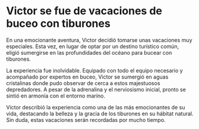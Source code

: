 # Victor se fue de vacaciones de buceo con tiburones

En una emocionante aventura, Victor decidió tomarse unas vacaciones muy especiales. Esta vez, en lugar de optar por un destino turístico común, eligió sumergirse en las profundidades del océano para bucear con tiburones.

La experiencia fue inolvidable. Equipado con todo el equipo necesario y acompañado por expertos en buceo, Victor se sumergió en aguas cristalinas donde pudo observar de cerca a estos majestuosos depredadores. A pesar de la adrenalina y el nerviosismo inicial, pronto se sintió en armonía con el entorno marino.

Victor describió la experiencia como una de las más emocionantes de su vida, destacando la belleza y la gracia de los tiburones en su hábitat natural. Sin duda, estas vacaciones serán recordadas por mucho tiempo.
